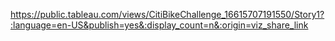 https://public.tableau.com/views/CitiBikeChallenge_16615707191550/Story1?:language=en-US&publish=yes&:display_count=n&:origin=viz_share_link
